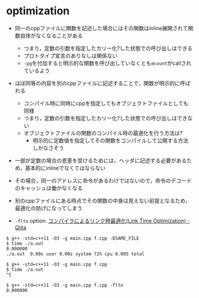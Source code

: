 # optimization

* 同一のcppファイルに関数を記述した場合にはその関数はinline展開されて関数自体がなくなることがある
  * つまり，定数の引数を指定したカリー化?した状態での呼び出しはできる
  * プロトタイプ宣言のありなしは関係ない
  * `-pg`を付加すると明示的な関数を呼び出していなくとも`mcount`がcallされているよう
* ほぼ同等の内容を別のcppファイルに記述することで，関数が明示的に呼ばれる
  * コンパイル時に同時にcppを指定してもオブジェクトファイルとしても同様
  * つまり，定数の引数を指定したカリー化?した状態での呼び出しはできない
  * オブジェクトファイルの関数のコンパイル時の最適化を行う方法は?
    * 明示的に定数値を指定してその関数をコンパイルして公開する方法しかなさそう

* 一部が定数の場合の恩恵を受けるためには，ヘッダに記述する必要があるため，基本的にinlineでなくてはならない
* その場合，同一のアドレスに命令があるわけではないので，命令のデコードのキャッシュは働かなくなる
* 別のcppファイルにある時点でその関数の中身は見えない前提となるため，最適化の妨げになってしまう

* `-flto` option: [コンパイラによるリンク時最適化\(Link Time Optimization\) \- Qiita]( https://qiita.com/kaityo256/items/a822fc462a4de6ddd8e7 )

```
$ g++ -std=c++11 -O3 -g main.cpp f.cpp -DSAME_FILE
$ time ./a.out
0.000000
./a.out  0.00s user 0.00s system 72% cpu 0.005 total

$ g++ -std=c++11 -O3 -g main.cpp f.cpp
$ time ./a.out
^C

$ g++ -std=c++11 -O3 -g main.cpp f.cpp -flto
0.000000
```
